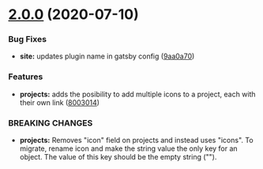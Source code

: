 # [2.0.0](https://github.com/addono/gatsby-theme-intro/compare/v1.0.10...v2.0.0) (2020-07-10)


### Bug Fixes

* **site:** updates plugin name in gatsby config ([9aa0a70](https://github.com/addono/gatsby-theme-intro/commit/9aa0a708277592fd90199950380932dc9de198b8))


### Features

* **projects:** adds the posibility to add multiple icons to a project, each with their own link ([8003014](https://github.com/addono/gatsby-theme-intro/commit/8003014419da42d1609853f6843bfd66069fc0c5))


### BREAKING CHANGES

* **projects:** Removes "icon" field on projects and instead uses "icons". To migrate, rename icon
and make the string value the only key for an object. The value of this key should be the empty
string ("").
